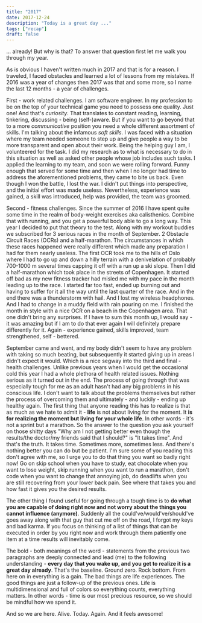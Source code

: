 ```yaml
---
title: "2017"
date: 2017-12-24
description: "Today is a great day ..."
tags: ["recap"]
draft: false
---
```


... already! But why is that? To answer that question first let me walk you through my year.

As is obvious I haven't written much in 2017 and that is for a reason. 
I traveled, I faced obstacles and learned a lot of lessons from my mistakes. 
If 2016 was a year of changes then 2017 was that and some more, so I name the last 12 months - a year of challenges.

First - work related challenges. I am software engineer. 
In my profession to be on the top of your technical game you need to possess one quality. Just one! 
And that's _curiosity_. That translates to constant reading, learning, tinkering, discussing - being (self-)aware.
But if you want to go beyond that to a more _communicative_ position you need a whole different assortment of skills. 
I'm talking about the infamous _soft skills_. 
I was faced with a situation where my team needed someone to step up and give people a way to be more transparent 
and open about their work. Being the helping guy I am, I volunteered for the task. 
I did my research as to what is necessary to do in this situation as well as asked other people whose job includes 
such tasks. 
I applied the learning to my team, and soon we were rolling forward. Funny enough that served for some time 
and then when I no longer had time to address the aforementioned problems, they came to bite us back. 
Even though I won the battle, I lost the war. I didn't put things into perspective, 
and the initial effort was made useless. 
Nevertheless, experience was gained, a skill was introduced, help was provided, the team was groomed.

Second - fitness challenges. Since the summer of 2016 I have spent quite some time in the realm of body-weight 
exercises aka calisthenics. Combine that with running, and you get a powerful body able to go a long way. 
This year I decided to put that theory to the test. Along with my workout buddies we subscribed for 3 serious races 
in the month of September. 
2 Obstacle Circuit Races (OCRs) and a half-marathon. 
The circumstances in which these races happened were really different which made any preparation I had for them 
nearly useless.
The first OCR took me to the hills of Oslo where I had to go up and down a hilly terrain with a denivelation of 
probably 700-1000 m several times capping it off with a run up a ski slope.
Then I did a half-marathon which took place in the streets of Copenhagen. 
It started off bad as my new fitness tracker had misled me with my pace in the month leading up to the race. 
I started far too fast, ended up burning out and having to suffer for it all the way until the last quarter of the race. 
And in the end there was a thunderstorm with hail. And I lost my wireless headphones. 
And I had to change in a muddy field with rain pouring on me.
I finished the month in style with a nice OCR on a beach in the Copenhagen area. That one didn't bring any surprises. 
If I have to sum this month up, I would say - it was amazing but if I am to do that ever again 
I will definitely prepare differently for it. Again - experience gained, skills improved, team strengthened, self - bettered.

September came and went, and my body didn't seem to have any problem with taking so much beating,
but subsequently it started giving up in areas I didn't expect it would. 
Which is a nice segway into the third and final - health challenges. 
Unlike previous years when I would get the occasional cold this year I had a whole plethora of health related issues. 
Nothing serious as it turned out in the end. 
The process of going through that was especially tough for me as an adult hasn't had any big problems in 
his conscious life. 
I don't want to talk about the problems themselves but rather the process of overcoming them and ultimately - 
and luckily - ending up healthy again. 
The first thing that anyone reading this has to realize is that as much as we hate to admit it - __life__ is not about 
living for the moment. It __is for realizing the moment but living for your whole life__. 
In other words - it's not a sprint but a marathon. 
So the answer to the question you ask yourself on those shitty days 
"Why am I not getting better even though the results/the doctor/my friends said that I should?" is "It takes time". 
And that's the truth. It takes time. Sometimes more, sometimes less. 
And there's nothing better you can do but be patient. 
I'm sure some of you reading this don't agree with me, so I urge you to do that thing you want so badly right now! 
Go on skip school when you have to study, eat chocolate when you want to lose weight, 
skip running when you want to run a marathon, don't code when you want to change that annoying job, 
do deadlifts when you are still recovering from your lower back pain. 
See where that takes you and how fast it gives you the desired results.

The other thing I found useful for going through a tough time is to 
__do what you are capable of doing right now and not worry about the things you cannot influence (anymore)__. 
Suddenly all the could've/would've/should've goes away along with that guy that cut me off on the road, 
I forgot my keys and bad karma. 
If you focus on thinking of a list of things that can be executed in order by you right now 
and work through them patiently one item at a time results will inevitably come.

The bold - both meanings of the word - statements from the previous two paragraphs are deeply connected 
and lead (me) to the following understanding - __every day that you wake up, 
and you get to realize it is a great day already__. That's the baseline. Ground zero. Rock bottom. 
From here on in everything is a gain. The bad things are life experiences. 
The good things are just a follow-up of the previous ones. 
Life is multidimensional and full of colors so everything counts, everything matters. 
In other words - time is our most precious resource, so we should be mindful how we spend it.  

And so we are here. Alive. Today. Again. And it feels awesome!
